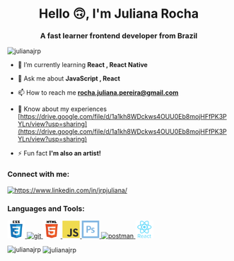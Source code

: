 <h1 align="center">Hello 🙃, I'm Juliana Rocha</h1>
<h3 align="center">A fast learner frontend developer from Brazil</h3>

<p align="left"> <img src="https://komarev.com/ghpvc/?username=julianajrp&label=Profile%20views&color=0e75b6&style=flat" alt="julianajrp" /> </p>

- 🌱 I’m currently learning **React , React Native**

- 💬 Ask me about **JavaScript , React**

- 📫 How to reach me **rocha.juliana.pereira@gmail.com**

- 📄 Know about my experiences [https://drive.google.com/file/d/1a1kh8WDckws4OUU0Eb8mojHFfPK3PYLn/view?usp=sharing](https://drive.google.com/file/d/1a1kh8WDckws4OUU0Eb8mojHFfPK3PYLn/view?usp=sharing)

- ⚡ Fun fact **I'm also an artist!**

<h3 align="left">Connect with me:</h3>
<p align="left">
<a href="https://linkedin.com/in/https://www.linkedin.com/in/jrpjuliana/" target="blank"><img align="center" src="https://raw.githubusercontent.com/rahuldkjain/github-profile-readme-generator/master/src/images/icons/Social/linked-in-alt.svg" alt="https://www.linkedin.com/in/jrpjuliana/" height="30" width="40" /></a>
</p>

<h3 align="left">Languages and Tools:</h3>
<p align="left"> <a href="https://www.w3schools.com/css/" target="_blank" rel="noreferrer"> <img src="https://raw.githubusercontent.com/devicons/devicon/master/icons/css3/css3-original-wordmark.svg" alt="css3" width="40" height="40"/> </a> <a href="https://git-scm.com/" target="_blank" rel="noreferrer"> <img src="https://www.vectorlogo.zone/logos/git-scm/git-scm-icon.svg" alt="git" width="40" height="40"/> </a> <a href="https://www.w3.org/html/" target="_blank" rel="noreferrer"> <img src="https://raw.githubusercontent.com/devicons/devicon/master/icons/html5/html5-original-wordmark.svg" alt="html5" width="40" height="40"/> </a> <a href="https://developer.mozilla.org/en-US/docs/Web/JavaScript" target="_blank" rel="noreferrer"> <img src="https://raw.githubusercontent.com/devicons/devicon/master/icons/javascript/javascript-original.svg" alt="javascript" width="40" height="40"/> </a> <a href="https://www.photoshop.com/en" target="_blank" rel="noreferrer"> <img src="https://raw.githubusercontent.com/devicons/devicon/master/icons/photoshop/photoshop-line.svg" alt="photoshop" width="40" height="40"/> </a> <a href="https://postman.com" target="_blank" rel="noreferrer"> <img src="https://www.vectorlogo.zone/logos/getpostman/getpostman-icon.svg" alt="postman" width="40" height="40"/> </a> <a href="https://reactjs.org/" target="_blank" rel="noreferrer"> <img src="https://raw.githubusercontent.com/devicons/devicon/master/icons/react/react-original-wordmark.svg" alt="react" width="40" height="40"/> </a> </p>

<p><img align="left" src="https://github-readme-stats.vercel.app/api/top-langs?username=julianajrp&show_icons=true&locale=en&layout=compact" alt="julianajrp" /></p>

<p>&nbsp;<img align="center" src="https://github-readme-stats.vercel.app/api?username=julianajrp&show_icons=true&locale=en" alt="julianajrp" /></p>
